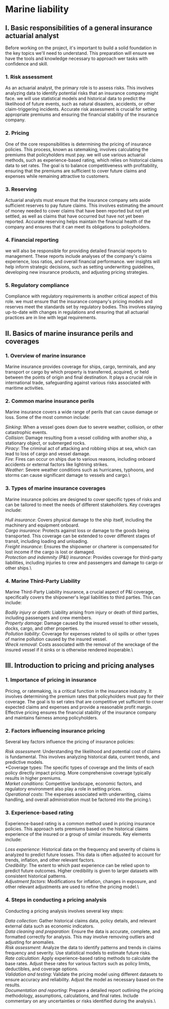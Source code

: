 # Marine liability

## I. Basic responsibilities of a general insurance actuarial analyst
Before working on the project, it's important to build a solid foundation in the key topics we'll need to understand. This preparation will ensure we have the tools and knowledge necessary to approach wer tasks with confidence and skill.

### 1. Risk assessment

As an actuarial analyst, the primary role is to assess risks. This involves analyzing data to identify potential risks that an insurance company might face. we will use statistical models and historical data to predict the likelihood of future events, such as natural disasters, accidents, or other claim-triggering incidents. Accurate risk assessment is crucial for setting appropriate premiums and ensuring the financial stability of the insurance company.

### 2. Pricing

One of the core responsibilities is determining the pricing of insurance policies. This process, known as ratemaking, involves calculating the premiums that policyholders must pay. we will use various actuarial methods, such as experience-based rating, which relies on historical claims data to set rates. The goal is to balance competitiveness with profitability, ensuring that the premiums are sufficient to cover future claims and expenses while remaining attractive to customers.

### 3. Reserving

Actuarial analysts must ensure that the insurance company sets aside sufficient reserves to pay future claims. This involves estimating the amount of money needed to cover claims that have been reported but not yet settled, as well as claims that have occurred but have not yet been reported. Accurate reserving helps maintain the financial health of the company and ensures that it can meet its obligations to policyholders.

### 4. Financial reporting

we will also be responsible for providing detailed financial reports to management. These reports include analyses of the company's claims experience, loss ratios, and overall financial performance. wer insights will help inform strategic decisions, such as setting underwriting guidelines, developing new insurance products, and adjusting pricing strategies.

### 5. Regulatory compliance

Compliance with regulatory requirements is another critical aspect of this role. we must ensure that the insurance company's pricing models and reserves meet the standards set by regulatory bodies. This involves staying up-to-date with changes in regulations and ensuring that all actuarial practices are in line with legal requirements.

## II. Basics of marine insurance perils and coverages

### 1. Overview of marine insurance

Marine insurance provides coverage for ships, cargo, terminals, and any transport or cargo by which property is transferred, acquired, or held between the points of origin and final destination. It plays a crucial role in international trade, safeguarding against various risks associated with maritime activities.

### 2. Common marine insurance perils

Marine insurance covers a wide range of perils that can cause damage or loss. Some of the most common include:

*Sinking*: When a vessel goes down due to severe weather, collision, or other catastrophic events.\
*Collision*: Damage resulting from a vessel colliding with another ship, a stationary object, or submerged rocks.\
*Piracy*: The criminal act of attacking and robbing ships at sea, which can lead to loss of cargo and vessel damage.\
*Fire*: Fires can occur on ships due to various reasons, including onboard accidents or external factors like lightning strikes.\
*Weather*: Severe weather conditions such as hurricanes, typhoons, and storms can cause significant damage to vessels and cargo.\

### 3. Types of marine insurance coverages

Marine insurance policies are designed to cover specific types of risks and can be tailored to meet the needs of different stakeholders. Key coverages include:

*Hull insurance*: Covers physical damage to the ship itself, including the machinery and equipment onboard.\
*Cargo insurance*: Protects against loss or damage to the goods being transported. This coverage can be extended to cover different stages of transit, including loading and unloading.\
*Freight insurance*: Ensures the shipowner or charterer is compensated for lost income if the cargo is lost or damaged.\
*Protection and indemnity (P&I) insurance*: Provides coverage for third-party liabilities, including injuries to crew and passengers and damage to cargo or other ships.\

### 4. Marine Third-Party Liability

Marine Third-Party Liability insurance, a crucial aspect of P&I coverage, specifically covers the shipowner's legal liabilities to third parties. This can include:

*Bodily injury or death*: Liability arising from injury or death of third parties, including passengers and crew members.\
*Property damage*: Damage caused by the insured vessel to other vessels, docks, cargo, and other properties.\
*Pollution liability*: Coverage for expenses related to oil spills or other types of marine pollution caused by the insured vessel.\
*Wreck removal*: Costs associated with the removal of the wreckage of the insured vessel if it sinks or is otherwise rendered inoperable.\

## III. Introduction to pricing and pricing analyses

### 1. Importance of pricing in insurance

Pricing, or ratemaking, is a critical function in the insurance industry. It involves determining the premium rates that policyholders must pay for their coverage. The goal is to set rates that are competitive yet sufficient to cover expected claims and expenses and provide a reasonable profit margin. Effective pricing ensures the financial stability of the insurance company and maintains fairness among policyholders.

### 2. Factors influencing insurance pricing

Several key factors influence the pricing of insurance policies:

*Risk assessment*: Understanding the likelihood and potential cost of claims is fundamental. This involves analyzing historical data, current trends, and predictive models.\
*Coverage types: The specific types of coverage and the limits of each policy directly impact pricing. More comprehensive coverage typically results in higher premiums.\
*Market conditions*: Competitive landscape, economic factors, and regulatory environment also play a role in setting prices.\
*Operational costs*: The expenses associated with underwriting, claims handling, and overall administration must be factored into the pricing.\

### 3. Experience-based rating

Experience-based rating is a common method used in pricing insurance policies. This approach sets premiums based on the historical claims experience of the insured or a group of similar insureds. Key elements include:

*Loss experience*: Historical data on the frequency and severity of claims is analyzed to predict future losses. This data is often adjusted to account for trends, inflation, and other relevant factors.\
*Credibility*: The extent to which past experience can be relied upon to predict future outcomes. Higher credibility is given to larger datasets with consistent historical patterns.\
*Adjustment factors*: Modifications for inflation, changes in exposure, and other relevant adjustments are used to refine the pricing model.\

### 4. Steps in conducting a pricing analysis

Conducting a pricing analysis involves several key steps:

*Data collection*: Gather historical claims data, policy details, and relevant external data such as economic indicators.\
*Data cleaning and preparation*: Ensure the data is accurate, complete, and formatted correctly for analysis. This may involve removing outliers and adjusting for anomalies.\
*Risk assessment*: Analyze the data to identify patterns and trends in claims frequency and severity. Use statistical models to estimate future risks.\
*Rate calculation*: Apply experience-based rating methods to calculate the base rates. Adjust these rates for various factors such as policy limits, deductibles, and coverage options.\
*Validation and testing*: Validate the pricing model using different datasets to ensure accuracy and reliability. Adjust the model as necessary based on the results.\
*Documentation and reporting*: Prepare a detailed report outlining the pricing methodology, assumptions, calculations, and final rates. Include commentary on any uncertainties or risks identified during the analysis.\

